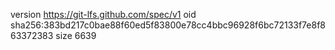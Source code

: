 version https://git-lfs.github.com/spec/v1
oid sha256:383bd217c0bae88f60ed5f83800e78cc4bbc96928f6bc72133f7e8f863372383
size 6639
